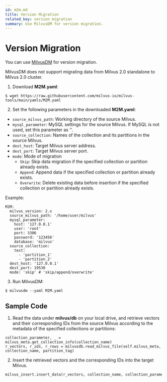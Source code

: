 ```yaml
---
id: m2m.md
title: Version Migration
related_key: version migration
summary: Use MilvusDM for version migration.
---
```


# Version Migration
You can use [MilvusDM](migrate_overview.md) for version migration.

<div class="alert note">
MilvusDM does not support migrating data from Milvus 2.0 standalone to Milvus 2.0 cluster.
</div>

1. Download **M2M.yaml**:

```
$ wget https://raw.githubusercontent.com/milvus-io/milvus-tools/main/yamls/M2M.yaml
```

2. Set the following parameters in the downloaded **M2M.yaml**:

- `source_milvus_path`: Working directory of the source Milvus.
- `mysql_parameter`: MySQL settings for the source Milvus. If MySQL is not used, set this parameter as ''.
- `source_collection`: Names of the collection and its partitions in the source Milvus.
- `dest_host`: Target Milvus server address.
- `dest_port`: Target Milvus server port.
- `mode`: Mode of migration
  - `Skip`: Skip data migration if the specified collection or partition already exists.
  - `Append`: Append data if the specified collection or partition already exists.
  - `Overwrite`: Delete existing data before insertion if the specified collection or partition already exists.

Example:
```
M2M:
  milvus_version: 2.x
  source_milvus_path: '/home/user/milvus'
  mysql_parameter:
    host: '127.0.0.1'
    user: 'root'
    port: 3306
    password: '123456'
    database: 'milvus'
  source_collection:
    test:
      - 'partition_1'
      - 'partition_2'
  dest_host: '127.0.0.1'
  dest_port: 19530
  mode: 'skip' # 'skip/append/overwrite'
```

3. Run MilvusDM:

```
$ milvusdm --yaml M2M.yaml
```

## Sample Code

1. Read the data under **milvus/db** on your local drive, and retrieve vectors and their corresponding IDs from the source Milvus according to the metadata of the specified collections or partitions:

```
collection_parameter, _ = milvus_meta.get_collection_info(collection_name)
r_vectors, r_ids, r_rows = milvusdb.read_milvus_file(self.milvus_meta, collection_name, partition_tag) 
```

2. Insert the retrieved vectors and the corresponding IDs into the target Milvus.

``` python
milvus_insert.insert_data(r_vectors, collection_name, collection_parameter, self.mode, r_ids, partition_tag)
```

